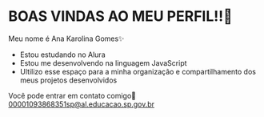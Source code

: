 # BOAS VINDAS AO MEU PERFIL!!💛

Meu nome é Ana Karolina Gomes✨

- Estou estudando no Alura
- Estou me desenvolvendo na linguagem JavaScript
- Ultilizo esse espaço para a minha organização e compartilhamento dos meus projetos desenvolvidos

Você pode entrar em contato comigo📩
00001093868351sp@al.educacao.sp.gov.br
